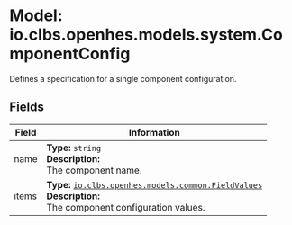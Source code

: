# Model: io.clbs.openhes.models.system.ComponentConfig

Defines a specification for a single component configuration.

## Fields

| Field | Information |
| --- | --- |
| name | <b>Type:</b> `string`<br><b>Description:</b><br>The component name. |
| items | <b>Type:</b> [`io.clbs.openhes.models.common.FieldValues`](model-io-clbs-openhes-models-common-fieldvalues.md)<br><b>Description:</b><br>The component configuration values. |

